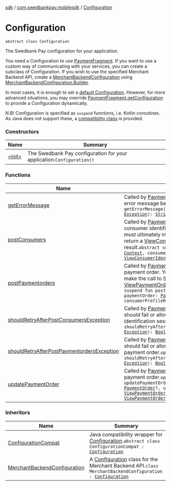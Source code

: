 [sdk](../../index.md) / [com.swedbankpay.mobilesdk](../index.md) / [Configuration](./index.md)

# Configuration

`abstract class Configuration`

The Swedbank Pay configuration for your application.

You need a Configuration to use [PaymentFragment](../-payment-fragment/index.md).
If you want to use a custom way of communicating with your services,
you can create a subclass of Configuration.
If you wish to use the specified Merchant Backend API,
create a
[MerchantBackendConfiguration](../../com.swedbankpay.mobilesdk.merchantbackend/-merchant-backend-configuration/index.md)
using
[MerchantBackendConfiguration.Builder](../../com.swedbankpay.mobilesdk.merchantbackend/-merchant-backend-configuration/-builder/index.md).

In most cases, it is enough to set a
[default Configuration](../-payment-fragment/default-configuration.md).
However, for more advanced situations, you may override [PaymentFragment.getConfiguration](../-payment-fragment/get-configuration.md)
to provide a Configuration dynamically.

N.B! Configuration is specified as `suspend` functions, i.e. Kotlin coroutines.
As Java does not support these, a [compatibility class](../-configuration-compat/index.md)
is provided.

### Constructors

| Name | Summary |
|---|---|
| [&lt;init&gt;](-init-.md) | The Swedbank Pay configuration for your application.`Configuration()` |

### Functions

| Name | Summary |
|---|---|
| [getErrorMessage](get-error-message.md) | Called by [PaymentFragment](../-payment-fragment/index.md) when it needs to show an error message because an operation failed.`open fun getErrorMessage(context: `[`Context`](https://developer.android.com/reference/android/content/Context.html)`, exception: `[`Exception`](https://kotlinlang.org/api/latest/jvm/stdlib/kotlin/-exception/index.html)`): `[`String`](https://kotlinlang.org/api/latest/jvm/stdlib/kotlin/-string/index.html)`?` |
| [postConsumers](post-consumers.md) | Called by [PaymentFragment](../-payment-fragment/index.md) when it needs to start a consumer identification session. Your implementation must ultimately make the call to Swedbank Pay API and return a [ViewConsumerIdentificationInfo](../-view-consumer-identification-info/index.md) describing the result.`abstract suspend fun postConsumers(context: `[`Context`](https://developer.android.com/reference/android/content/Context.html)`, consumer: `[`Consumer`](../-consumer/index.md)`?, userData: `[`Any`](https://kotlinlang.org/api/latest/jvm/stdlib/kotlin/-any/index.html)`?): `[`ViewConsumerIdentificationInfo`](../-view-consumer-identification-info/index.md) |
| [postPaymentorders](post-paymentorders.md) | Called by [PaymentFragment](../-payment-fragment/index.md) when it needs to create a payment order. Your implementation must ultimately make the call to Swedbank Pay API and return a [ViewPaymentOrderInfo](../-view-payment-order-info/index.md) describing the result.`abstract suspend fun postPaymentorders(context: `[`Context`](https://developer.android.com/reference/android/content/Context.html)`, paymentOrder: `[`PaymentOrder`](../-payment-order/index.md)`?, userData: `[`Any`](https://kotlinlang.org/api/latest/jvm/stdlib/kotlin/-any/index.html)`?, consumerProfileRef: `[`String`](https://kotlinlang.org/api/latest/jvm/stdlib/kotlin/-string/index.html)`?): `[`ViewPaymentOrderInfo`](../-view-payment-order-info/index.md) |
| [shouldRetryAfterPostConsumersException](should-retry-after-post-consumers-exception.md) | Called by [PaymentFragment](../-payment-fragment/index.md) to determine whether it should fail or allow retry after it failed to start a consumer identification session.`open suspend fun shouldRetryAfterPostConsumersException(exception: `[`Exception`](https://kotlinlang.org/api/latest/jvm/stdlib/kotlin/-exception/index.html)`): `[`Boolean`](https://kotlinlang.org/api/latest/jvm/stdlib/kotlin/-boolean/index.html) |
| [shouldRetryAfterPostPaymentordersException](should-retry-after-post-paymentorders-exception.md) | Called by [PaymentFragment](../-payment-fragment/index.md) to determine whether it should fail or allow retry after it failed to create the payment order.`open suspend fun shouldRetryAfterPostPaymentordersException(exception: `[`Exception`](https://kotlinlang.org/api/latest/jvm/stdlib/kotlin/-exception/index.html)`): `[`Boolean`](https://kotlinlang.org/api/latest/jvm/stdlib/kotlin/-boolean/index.html) |
| [updatePaymentOrder](update-payment-order.md) | Called by [PaymentFragment](../-payment-fragment/index.md) when it needs to update a payment order.`open suspend fun updatePaymentOrder(context: `[`Context`](https://developer.android.com/reference/android/content/Context.html)`, paymentOrder: `[`PaymentOrder`](../-payment-order/index.md)`?, userData: `[`Any`](https://kotlinlang.org/api/latest/jvm/stdlib/kotlin/-any/index.html)`?, viewPaymentOrderInfo: `[`ViewPaymentOrderInfo`](../-view-payment-order-info/index.md)`, updateInfo: `[`Any`](https://kotlinlang.org/api/latest/jvm/stdlib/kotlin/-any/index.html)`?): `[`ViewPaymentOrderInfo`](../-view-payment-order-info/index.md) |

### Inheritors

| Name | Summary |
|---|---|
| [ConfigurationCompat](../-configuration-compat/index.md) | Java compatibility wrapper for [Configuration](./index.md).`abstract class ConfigurationCompat : `[`Configuration`](./index.md) |
| [MerchantBackendConfiguration](../../com.swedbankpay.mobilesdk.merchantbackend/-merchant-backend-configuration/index.md) | A [Configuration](./index.md) class for the Merchant Backend API.`class MerchantBackendConfiguration : `[`Configuration`](./index.md) |
